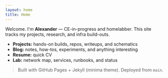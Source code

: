 ```yaml
---
layout: home
title: Home
---
```


Welcome. I'm **Alexander** — CE-in-progress and homelabber.
This site tracks my projects, research, and infra build-outs.

- **Projects:** hands-on builds, repos, writeups, and schematics
- **Blog:** notes, how-tos, experiments, and anything interesting
- **Resume:** quick CV
- **Lab:** network map, services, runbooks, and status

> Built with GitHub Pages + Jekyll (minima theme). Deployed from `main`.
